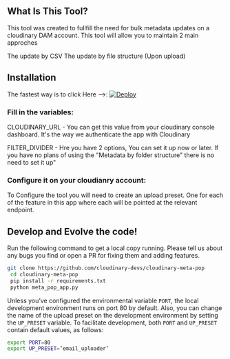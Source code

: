 ## What Is This Tool?
This tool was created to fullfill the need for bulk metadata updates on a cloudinary DAM account.
This tool will allow you to maintain 2 main approches

The update by CSV
The update by file structure (Upon upload)

## Installation
The fastest way is to click Here -->:
[![Deploy](https://www.herokucdn.com/deploy/button.svg)](https://heroku.com/deploy?template=https://github.com/cloudinary-devs/cloudinary-meta-pop)

### Fill in the variables:
CLOUDINARY_URL - You can get this value from your cloudinary console dashboard. It's the way we authenticate the app with Cloudinary

FILTER_DIVIDER - Hre you have 2 options, You can set it up now or later.
If you have no plans of using the "Metadata by folder structure" there is no need to set it up"

### Configure it on your cloudianry account:
To Configure the tool you will need to create an upload preset.
One for each of the feature in this app where each will be pointed at the relevant endpoint.


## Develop and Evolve the code!
Run the following command to get a local copy running.
Please tell us about any bugs you find or open a PR for fixing them and adding features.

```bash
git clone https://github.com/cloudinary-devs/cloudinary-meta-pop
 cd cloudinary-meta-pop
 pip install -r requirements.txt
 python meta_pop_app.py
```


Unless you’ve configured the environmental variable `PORT`, the local development environment runs on port 80 by default. Also, you can change the name of the upload preset on the development environment by setting the `UP_PRESET` variable. To facilitate development, both `PORT` and `UP_PRESET` contain default values, as follows:


``` bash
export PORT=80
export UP_PRESET=’email_uploader’
```
